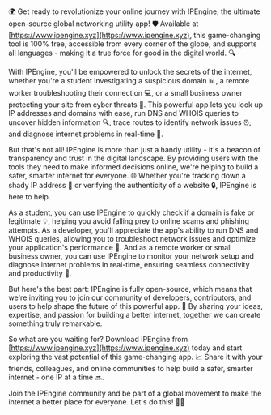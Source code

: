 🌍 Get ready to revolutionize your online journey with IPEngine, the ultimate open-source global networking utility app! 🛡️ Available at [https://www.ipengine.xyz](https://www.ipengine.xyz), this game-changing tool is 100% free, accessible from every corner of the globe, and supports all languages - making it a true force for good in the digital world. 🔍

With IPEngine, you'll be empowered to unlock the secrets of the internet, whether you're a student investigating a suspicious domain 📊, a remote worker troubleshooting their connection 💻, or a small business owner protecting your site from cyber threats 🚀. This powerful app lets you look up IP addresses and domains with ease, run DNS and WHOIS queries to uncover hidden information 🔍, trace routes to identify network issues ⏰, and diagnose internet problems in real-time 🔧.

But that's not all! IPEngine is more than just a handy utility - it's a beacon of transparency and trust in the digital landscape. By providing users with the tools they need to make informed decisions online, we're helping to build a safer, smarter internet for everyone. 🌐 Whether you're tracking down a shady IP address 👀 or verifying the authenticity of a website 🔒, IPEngine is here to help.

As a student, you can use IPEngine to quickly check if a domain is fake or legitimate 💡, helping you avoid falling prey to online scams and phishing attempts. As a developer, you'll appreciate the app's ability to run DNS and WHOIS queries, allowing you to troubleshoot network issues and optimize your application's performance 🚀. And as a remote worker or small business owner, you can use IPEngine to monitor your network setup and diagnose internet problems in real-time, ensuring seamless connectivity and productivity 💼.

But here's the best part: IPEngine is fully open-source, which means that we're inviting you to join our community of developers, contributors, and users to help shape the future of this powerful app. 🌟 By sharing your ideas, expertise, and passion for building a better internet, together we can create something truly remarkable.

So what are you waiting for? Download IPEngine from [https://www.ipengine.xyz](https://www.ipengine.xyz) today and start exploring the vast potential of this game-changing app. 📈 Share it with your friends, colleagues, and online communities to help build a safer, smarter internet - one IP at a time 🔜.

Join the IPEngine community and be part of a global movement to make the internet a better place for everyone. Let's do this! 💪🌟